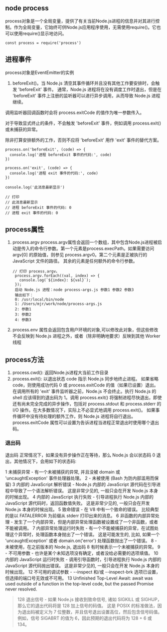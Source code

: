 ## node process
process对象是一个全局变量，提供了有关当前Node.js进程的信息并对其进行控制。作为全局变量，它始终可供Node.js应用程序使用，无需使用require()。它也可以使用require()显示地访问。
```
const process = require('process')
```

## 进程事件
process对象是EventEmitter的实例
1. beforeExit()。当 Node.js 清空其事件循环并且没有其他工作要安排时，会触发 'beforeExit' 事件。 通常，Node.js 进程将在没有调度工作时退出，但是在 'beforeExit' 事件上注册的监听器可以进行异步调用，从而导致 Node.js 进程继续。

调用监听器回调函数时会将 process.exitCode 的值作为唯一参数传入。

对于导致显式终止的条件，不会触发 'beforeExit' 事件，例如调用 process.exit() 或未捕获的异常。

除非打算安排额外的工作，否则不应将 'beforeExit' 用作 'exit' 事件的替代方案。
```
process.on('beforeExit', (code) => {
  console.log('进程 beforeExit 事件的代码:', code)
})

process.on('exit', (code) => {
  console.log('进程 exit 事件的代码:', code)
})

console.log('此消息最新显示')

// 打印
// 此消息最新显示
// 进程 beforeExit 事件的代码: 0
// 进程 exit 事件的代码: 0
```
## process属性
1. process.argv
   process.argv属性会返回一个数组，其中包含Node.js进程被启动是传入的命令行参数。第一个元素是process.execPath。如果需要访问 argv[0] 的原始值，则参见 process.argv0。第二个元素是正被执行的 JavaScript 文件的路径。 其余的元素是任何额外的命令行参数。
   ```
   // 打印 process.argv。
    process.argv.forEach((val, index) => {
      console.log(`${index}: ${val}`);
    });
    启动 Node.js 进程：node process-args.js 参数1 参数2 参数3
    输出如下：
    0: /usr/local/bin/node
    1: /Users/mjr/work/node/process-args.js
    2: 参数1
    3: 参数2
    4: 参数3
   ```
2. process.env 属性会返回包含用户环境的对象,可以修改此对象，但这些修改不会反映到 Node.js 进程之外，或者（除非明确地要求）反映到其他 Worker 线程
## process方法
1. process.cwd(): 返回Node.js进程大当前工作目录
2. process.exit(): 以退出状态 code 指示 Node.js 同步地终止进程。 如果省略 code，则使用成功代码 0 或 process.exitCode 的值（如果已设置）退出。 在调用所有的 'exit' 事件监听器之前，Node.js 不会终止。执行 Node.js 的 shell 应该得到的退出码为 1。调用 process.exit() 将强制进程尽快退出，即使还有尚未完全完成的异步操作，包括对 process.stdout 和 process.stderr 的 I/O 操作。在大多数情况下，实际上不必显式地调用 process.exit()。 如果事件循环中没有待处理的额外工作，则 Node.js 进程将自行退出。 process.exitCode 属性可以设置为告诉进程当进程正常退出时使用哪个退出码。
### 退出码
退出码
正常情况下，如果没有异步操作正在等待，那么 Node.js 会以状态码 0 退出，其他情况下，会用如下的状态码:

1 未捕获异常 - 有一个未被捕获的异常, 并且没被 domain 或 'uncaughtException' 事件处理器处理。
2 - 未被使用 (Bash 为防内部滥用而保留)
3 内部的 JavaScript 解析错误 - Node.js 内部的 JavaScript 源代码在引导进程中导致了一个语法解析错误。 这是非常少见的, 一般只会在开发 Node.js 本身的时候出现。
4 内部的 JavaScript 执行失败 - 引导进程执行 Node.js 内部的 JavaScript 源代码时，返回函数值失败。 这是非常少见的, 一般只会在开发 Node.js 本身的时候出现。
5 致命错误 - 在 V8 中有一个致命的错误。 比较典型的是以 FATALERROR 为前缀从 stderr 打印出来的消息。
6 非函数的内部异常处理 - 发生了一个内部异常，但是内部异常处理函数被设置成了一个非函数，或者不能被调用。
7 内部异常处理运行时失败 - 有一个不能被捕获的异常，在试图处理这个异常时，处理函数本身抛出了一个错误。 这是可能发生的, 比如, 如果一个 'uncaughtException' 或者 domain.on('error') 处理函数抛出了一个错误。
8 - 未被使用，在之前版本的 Node.js, 退出码 8 有时候表示一个未被捕获的异常。
9 - 不可用参数 - 也许是某个未知选项没有确定，或者没给必需要的选项填值。
10 内部的 JavaScript 运行时失败 - 调用引导函数时，引导进程执行 Node.js 内部的 JavaScript 源代码抛出错误。 这是非常少见的, 一般只会在开发 Node.js 本身的时候出现。
12 不可用的调试参数 - --inspect 和/或 --inspect-brk 选项已设置，但选择的端口号无效或不可用。
13 Unfinished Top-Level Await: await was used outside of a function in the top-level code, but the passed Promise never resolved.
>128 退出信号 - 如果 Node.js 接收到致命信号, 诸如 SIGKILL 或 SIGHUP，那么它的退出代码将是 128 加上信号的码值。 这是 POSIX 的标准做法，因为退出码被定义为 7 位整数，并且信号退出设置高位，然后包含信号码值。 例如，信号 SIGABRT 的值为 6，因此预期的退出代码将为 128 + 6 或 134。